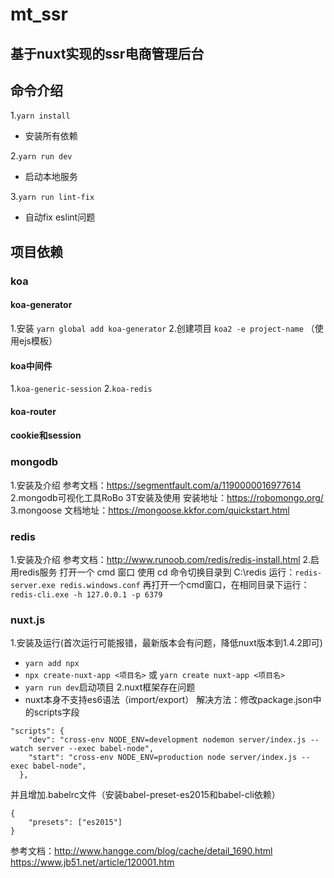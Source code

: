 # mt_ssr 

## 基于nuxt实现的ssr电商管理后台

## 命令介绍

1.`yarn install`
  * 安装所有依赖

2.`yarn run dev`
  * 启动本地服务

3.`yarn run lint-fix`
  * 自动fix eslint问题 
  
## 项目依赖

### koa

#### koa-generator
1.安装 
`yarn global add koa-generator`
2.创建项目
`koa2 -e project-name` （使用ejs模板）

#### koa中间件

1.`koa-generic-session`
2.`koa-redis`

#### koa-router

#### cookie和session

### mongodb
1.安装及介绍
参考文档：https://segmentfault.com/a/1190000016977614
2.mongodb可视化工具RoBo 3T安装及使用
安装地址：https://robomongo.org/
3.mongoose
文档地址：https://mongoose.kkfor.com/quickstart.html

### redis
1.安装及介绍
参考文档：http://www.runoob.com/redis/redis-install.html
2.启用redis服务
打开一个 cmd 窗口 使用 cd 命令切换目录到 C:\redis 运行：`redis-server.exe redis.windows.conf`
再打开一个cmd窗口，在相同目录下运行：`redis-cli.exe -h 127.0.0.1 -p 6379`

### nuxt.js
1.安装及运行(首次运行可能报错，最新版本会有问题，降低nuxt版本到1.4.2即可)
* `yarn add npx`
* `npx create-nuxt-app <项目名>` 或 `yarn create nuxt-app <项目名>`
* `yarn run dev`启动项目
2.nuxt框架存在问题
* nuxt本身不支持es6语法（import/export）
解决方法：修改package.json中的scripts字段
```
"scripts": {
    "dev": "cross-env NODE_ENV=development nodemon server/index.js --watch server --exec babel-node",
    "start": "cross-env NODE_ENV=production node server/index.js --exec babel-node",
  },

```
并且增加.babelrc文件（安装babel-preset-es2015和babel-cli依赖）
```
{
    "presets": ["es2015"]
}

```
参考文档：http://www.hangge.com/blog/cache/detail_1690.html
https://www.jb51.net/article/120001.htm